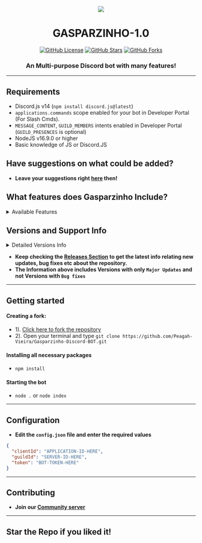**<p align="center"> <img src="https://cdn.discordapp.com/icons/1029848897167835177/cf7be122279d1fd2432ee255a2f82859.png?size=4096" /> </p>**


<h1 align="center"> GASPARZINHO-1.0  </h1>
<p align="center">
<a href="https://github.com/Peagah-Vieira/Gasparzinho-Discord-BOT/blob/master/LICENSE"><img alt="GitHub License" src="https://img.shields.io/github/license/Peagah-Vieira/Gasparzinho-Discord-BOT?style=for-the-badge"></a>
<a href="https://github.com/Peagah-Vieira/Gasparzinho-Discord-BOT"><img alt="GitHub Stars" src="https://img.shields.io/github/stars/Peagah-Vieira/Gasparzinho-Discord-BOT?style=for-the-badge"></a> 
<a href="https://github.com/Peagah-Vieira/Gasparzinho-Discord-BOT/network"><img alt="GitHub Forks" src="https://img.shields.io/github/forks/Peagah-Vieira/Gasparzinho-Discord-BOT?style=for-the-badge"></a>
<h3 align="center">An Multi-purpose Discord bot with many features!</h3>

---

## Requirements
- Discord.js v14 (`npm install discord.js@latest`)
- `applications.commands` scope enabled for your bot in Developer Portal (For Slash Cmds).
- `MESSAGE_CONTENT`, `GUILD_MEMBERS` intents enabled in Developer Portal (`GUILD_PRESENCES` is optional)
- NodeJS v16.9.0 or higher
- Basic knowledge of JS or Discord.JS

## Have suggestions on what could be added?
- **Leave your suggestions right [here](https://github.com/Peagah-Vieira/Gasparzinho-Discord-BOT/discussions/1) then!**

## What features does Gasparzinho Include?

<details><summary>Available Features</summary>

| Features             | Availability |
| -------------------- | ------------ |
| User Info            |     ✅       |
| Server Info          |     ✅       |
| Music Commands       |     ✅       |
| Welcome Message      |     ✅       |
| Leave Message        |     ✅       |
| Auto Role            |     ✅       |
| Role ADD/REMOVE      |     ✅       |

</details>

## Versions and Support Info

<details><summary>Detailed Versions Info</summary>

|              Gasparzinho Versions                      | Support Status |
| ------------------------------------------------------ | -------------- |
| v1.0.0-alpha (Inicial Features)                        |       Available          |

</details>

- **Keep checking the [Releases Section](https://github.com/Peagah-Vieira/Gasparzinho-Discord-BOT/releases) to get the latest info relating new updates, bug fixes etc about the repository.**
- **The Information above includes Versions with only `Major Updates` and not Versions with `Bug fixes`**

---

## Getting started
#### Creating a fork:
- 1). [Click here to fork the repository](https://github.com/Peagah-Vieira/Gasparzinho-Discord-BOT)
- 2). Open your terminal and type `git clone https://github.com/Peagah-Vieira/Gasparzinho-Discord-BOT.git`
#### Installing all necessary packages
- `npm install`
#### Starting the bot
- `node .` or `node index` 

---

## Configuration
- **Edit the `config.json` file and enter the  required values**
```json
{
  "clientId": "APPLICATION-ID-HERE",
  "guildId": "SERVER-ID-HERE",
  "token": "BOT-TOKEN-HERE"
}
```
---

## Contributing
- **Join our [Community server](https://discord.gg/6wwhYF4TB3)**

---

## Star the Repo if you liked it!
